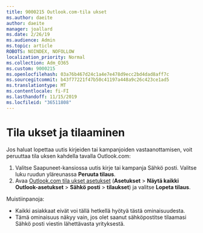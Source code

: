 ```yaml
---
title: 9000215 Outlook.com-tila ukset
ms.author: daeite
author: daeite
manager: joallard
ms.date: 2/26/19
ms.audience: Admin
ms.topic: article
ROBOTS: NOINDEX, NOFOLLOW
localization_priority: Normal
ms.collection: Adm_O365
ms.custom: 9000215
ms.openlocfilehash: 03a76b467d24c1a4e7e478d9ecc2bd4dad8aff7c
ms.sourcegitcommit: b43f77221f47b50c41197a448a9c26c423ce1ad5
ms.translationtype: MT
ms.contentlocale: fi-FI
ms.lasthandoff: 11/15/2019
ms.locfileid: "36511808"
---
```

# <a name="subscriptions-and-unsubscribing"></a>Tila ukset ja tilaaminen

Jos haluat lopettaa uutis kirjeiden tai kampanjoiden vastaanottamisen, voit peruuttaa tila uksen kahdella tavalla Outlook.com:

1. Valitse Saapuneet-kansiossa uutis kirje tai kampanja Sähkö posti. Valitse luku ruudun yläreunassa **Peruuta tilaus**.
2. Avaa [Outlook.com tila ukset asetukset](https://outlook.live.com/mail/options/mail/brandsSubscriptions) (**Asetukset** > **Näytä kaikki Outlook-asetukset** > **Sähkö posti** > **tilaukset**) ja valitse **Lopeta tilaus**.

Muistiinpanoja:

- Kaikki asiakkaat eivät voi tällä hetkellä hyötyä tästä ominaisuudesta.
- Tämä ominaisuus näkyy vain, jos olet saanut sähköpostitse tilaamasi Sähkö posti viestin lähettävasta yrityksestä.